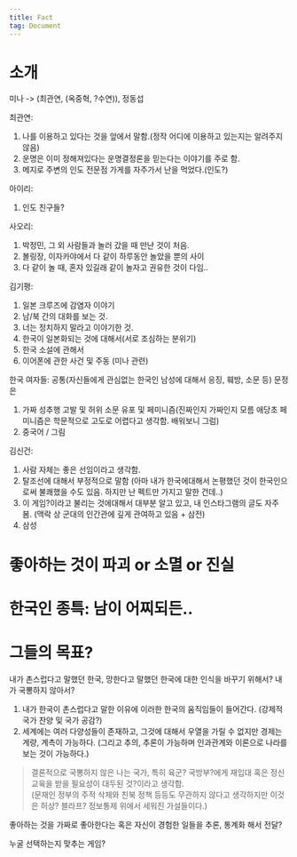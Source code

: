 ```yaml
---
title: Fact  
tag: Document  
---
```


# 소개  
미나 -> (최관연, (옥중혁, ?수연)), 정동섭  

최관연: 
1. 나를 이용하고 있다는 것을 앞에서 말함.(정작 어디에 이용하고 있는지는 알려주지 않음)  
2. 운명은 이미 정해져있다는 운명결정론을 믿는다는 이야기를 주로 함.  
3. 메지로 주변의 인도 전문점 가게를 자주가서 난을 먹었다.(인도?)  

아이리:
1. 인도 친구들?  

사오리:  
1. 박정민, 그 외 사람들과 놀러 갔을 때 만난 것이 처음.   
2. 볼링장, 이자카야에서 다 같이 하루동안 놀았을 뿐의 사이  
3. 다 같이 놀 때, 혼자 있길래 같이 놀자고 권유한 것이 다임..

김기평: 
1. 일본 크루즈에 감염자 이야기  
2. 남/북 간의 대화를 보는 것.
3. 너는 정치하지 말라고 이야기한 것.  
4. 한국이 일본화되는 것에 대해서(서로 조심하는 분위기)   
5. 한국 소설에 관해서  
6. 이어폰에 관한 사건 및 주동 (미나 관련)  

한국 여자들: 공통(자신들에게 관심없는 한국인 남성에 대해서 응징, 훼방, 소문 등)
문정은
1. 가짜 성추행 고발 및 허위 소문 유포 및 페미니즘(진짜인지 가짜인지 모름 애당초 페미니즘은 학문적으로 고도로 어렵다고 생각함. 배워보니 그럼)  
2. 중국어 / 그림  

김신건:  
1. 사람 자체는 좋은 선임이라고 생각함.   
2. 탈조선에 대해서 부정적으로 말함 (아마 내가 한국에대해서 논평했던 것이 한국인으로써 불쾌했을 수도 있음. 하지만 난 펙트만 가지고 말한 건데..)  
3. 이 게임?이라고 불리는 것에대해서 대부분 알고 있고, 내 인스타그램의 글도 자주 봄. (맥락 상 군대의 인간관에 깊게 관여하고 있음 + 삼전)  
4. 삼성  

# 좋아하는 것이 파괴 or 소멸 or 진실  
# 한국인 종특: 남이 어찌되든.. 
# 그들의 목표?  

내가 촌스럽다고 말했던 한국, 망한다고 말했던 한국에 대한 인식을 바꾸기 위해서? 내가 국뽕하지 않아서?  
1. 내가 한국이 촌스럽다고 말한 이유에 이러한 한국의 움직임들이 들어간다. (강제적 국가 찬양 및 국가 공감?)  
2. 세계에는 여러 다양성들이 존재하고, 그것에 대해서 우열을 가릴 수 없지만 경제는 계량, 계측이 가능하다. (그리고 추의, 추론이 가능하며 인과관계와 이론으로 나라를 보는 것이 가능하다.)    

> 결론적으로 국뽕하지 않은 나는 국가, 특히 육군? 국방부?에게 재입대 혹은 정신교육을 받을 필요성이 대두된 것?이라고 생각함.  
> (문재인 정부의 주적 삭제와 친북 정책 등등도 무관하지 않다고 생각하지만 이것은 허상? 블라프? 정보통제 위에서 세워진 가설들이다.)  

좋아하는 것을 가짜로 좋아한다는 혹은 자신이 경험한 일들을 추론, 통계화 해서 전달?  

누굴 선택하는지 맞추는 게임? 
